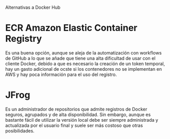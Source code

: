 Alternativas a Docker Hub
# ECR Amazon Elastic Container Registry
Es una buena opción, aunque se aleja de la automatización con workflows de GitHub a lo que se añade que tiene una alta dificultad de usar con el cliente Docker, debido a que es necesario la creación de un token temporal, hay un gasto adicional de ocste si los contenedores no se implementan en AWS y hay poca información para el uso del registro.

# JFrog
Es un administrador de repositorios que admite registros de Docker seguros, agrupados y de alta disponibilidad. Sin embargo, aunque es bastante fácil de utilizar la versión local debe ser siempre administrada y actualizada por el usuario final y suele ser más costoso que otras posibilidades.
